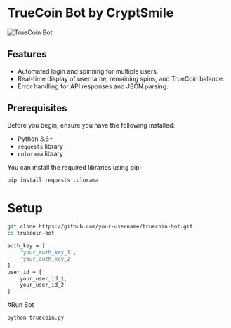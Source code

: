 # TrueCoin Bot by CryptSmile

![TrueCoin Bot](https://your-image-url-here)

## Features

- Automated login and spinning for multiple users.
- Real-time display of username, remaining spins, and TrueCoin balance.
- Error handling for API responses and JSON parsing.

## Prerequisites

Before you begin, ensure you have the following installed:

- Python 3.6+
- `requests` library
- `colorama` library

You can install the required libraries using pip:

```bash
pip install requests colorama
```
# Setup
```bash
git clone https://github.com/your-username/truecoin-bot.git
cd truecoin-bot
```

```bash
auth_key = [
    'your_auth_key_1',
    'your_auth_key_2'
]
user_id = [
    your_user_id_1,
    your_user_id_2
]
```

#Run Bot
```bash
python truecoin.py
```
